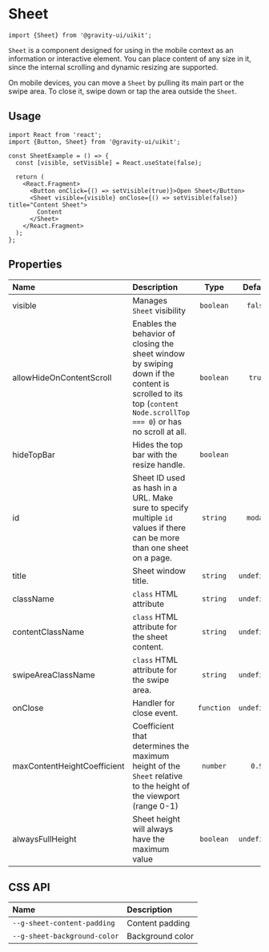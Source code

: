 <!--GITHUB_BLOCK-->

# Sheet

<!--/GITHUB_BLOCK-->

```tsx
import {Sheet} from '@gravity-ui/uikit';
```

`Sheet` is a component designed for using in the mobile context as an information or interactive element. You can place content of any size in it, since the internal scrolling and dynamic resizing are supported.

On mobile devices, you can move a `Sheet` by pulling its main part or the swipe area. To close it, swipe down or tap the area outside the `Sheet`.

## Usage

```tsx
import React from 'react';
import {Button, Sheet} from '@gravity-ui/uikit';

const SheetExample = () => {
  const [visible, setVisible] = React.useState(false);

  return (
    <React.Fragment>
      <Button onClick={() => setVisible(true)}>Open Sheet</Button>
      <Sheet visible={visible} onClose={() => setVisible(false)} title="Content Sheet">
        Content
      </Sheet>
    </React.Fragment>
  );
};
```

## Properties

| Name                        | Description                                                                                                                                                      |    Type    |   Default   |
| :-------------------------- | :--------------------------------------------------------------------------------------------------------------------------------------------------------------- | :--------: | :---------: |
| visible                     | Manages `Sheet` visibility                                                                                                                                       | `boolean`  |   `false`   |
| allowHideOnContentScroll    | Enables the behavior of closing the sheet window by swiping down if the content is scrolled to its top (`content Node.scrollTop === 0`) or has no scroll at all. | `boolean`  |   `true`    |
| hideTopBar                  | Hides the top bar with the resize handle.                                                                                                                        | `boolean`  |             |
| id                          | Sheet ID used as hash in a URL. Make sure to specify multiple `id` values if there can be more than one sheet on a page.                                         |  `string`  |   `modal`   |
| title                       | Sheet window title.                                                                                                                                              |  `string`  | `undefined` |
| className                   | `class` HTML attribute                                                                                                                                           |  `string`  | `undefined` |
| contentClassName            | `class` HTML attribute for the sheet content.                                                                                                                    |  `string`  | `undefined` |
| swipeAreaClassName          | `class` HTML attribute for the swipe area.                                                                                                                       |  `string`  | `undefined` |
| onClose                     | Handler for close event.                                                                                                                                         | `function` | `undefined` |
| maxContentHeightCoefficient | Coefficient that determines the maximum height of the `Sheet` relative to the height of the viewport (range 0-1)                                                 |  `number`  |    `0.9`    |
| alwaysFullHeight            | Sheet height will always have the maximum value                                                                                                                  | `boolean`  | `undefined` |

## CSS API

| Name                         | Description      |
| :--------------------------- | :--------------- |
| `--g-sheet-content-padding`  | Content padding  |
| `--g-sheet-background-color` | Background color |
